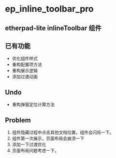 # ep_inline_toolbar_pro

etherpad-lite inlineToolbar 组件
---

## 已有功能

- 优化组件样式
- 重构配置项方法
- 重构展示逻辑
- 添加过渡动画

## Undo

- 重构弹窗定位计算方法

## Problem

1. 组件隐藏过程中点击其他文档位置，组件会闪烁一下。
2. 组件第一次展示，页面布局会崩溃一下
3. 添加一下过渡优化
4. 页面布局问题考虑一下。
